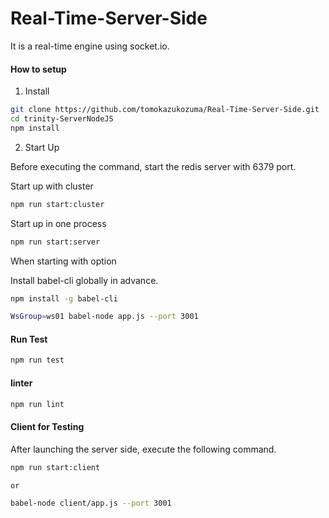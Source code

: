 # Real-Time-Server-Side
It is a real-time engine using socket.io.

#### How to setup
1. Install
```bash
git clone https://github.com/tomokazukozuma/Real-Time-Server-Side.git
cd trinity-ServerNodeJS
npm install
```
2. Start Up

Before executing the command, start the redis server with 6379 port.

Start up with cluster
```bash
npm run start:cluster
```

Start up in one process
```bash
npm run start:server
```

When starting with option

Install babel-cli globally in advance.
```bash
npm install -g babel-cli
```

```bash
WsGroup=ws01 babel-node app.js --port 3001
```

#### Run Test
```bash
npm run test
```
#### linter
```bash
npm run lint
```

#### Client for Testing
After launching the server side, execute the following command.
```bash
npm run start:client

or

babel-node client/app.js --port 3001
```
